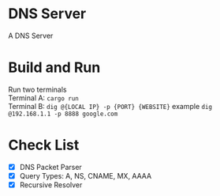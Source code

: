 # DNS Server
A DNS Server

# Build and Run
Run two terminals  
Terminal A: `cargo run`  
Terminal B: `dig @{LOCAL IP} -p {PORT} {WEBSITE}` example `dig @192.168.1.1 -p 8888 google.com`

# Check List
- [x] DNS Packet Parser
- [x] Query Types: A, NS, CNAME, MX, AAAA
- [x] Recursive Resolver